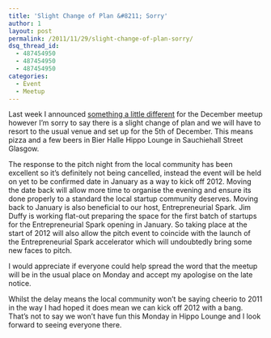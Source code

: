 ```yaml
---
title: 'Slight Change of Plan &#8211; Sorry'
author: 1
layout: post
permalink: /2011/11/29/slight-change-of-plan-sorry/
dsq_thread_id:
  - 487454950
  - 487454950
  - 487454950
categories:
  - Event
  - Meetup
---
```

Last week I announced [something a little different][1] for the December meetup however I&#8217;m sorry to say there is a slight change of plan and we will have to resort to the usual venue and set up for the 5th of December. This means pizza and a few beers in Bier Halle Hippo Lounge in Sauchiehall Street Glasgow.

The response to the pitch night from the local community has been excellent so it&#8217;s definitely not being cancelled, instead the event will be held on yet to be confirmed date in January as a way to kick off 2012. Moving the date back will allow more time to organise the evening and ensure its done properly to a standard the local startup community deserves. Moving back to January is also beneficial to our host, Entrepreneurial Spark. Jim Duffy is working flat-out preparing the space for the first batch of startups for the Entrepreneurial Spark opening in January. So taking place at the start of 2012 will also allow the pitch event to coincide with the launch of the Entrepreneurial Spark accelerator which will undoubtedly bring some new faces to pitch.

I would appreciate if everyone could help spread the word that the meetup will be in the usual place on Monday and accept my apologise on the late notice.

Whilst the delay means the local community won&#8217;t be saying cheerio to 2011 in the way I had hoped it does mean we can kick off 2012 with a bang. That&#8217;s not to say we won&#8217;t have fun this Monday in Hippo Lounge and I look forward to seeing everyone there.

 [1]: http://rookieoven.com/2011/11/21/something-a-little-different-for-christmas/ "Something a Little Different for Christmas"
